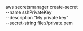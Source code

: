 aws secretsmanager create-secret \
    --name sshPrivateKey \
    --description "My private key" \
    --secret-string file://private.pem

